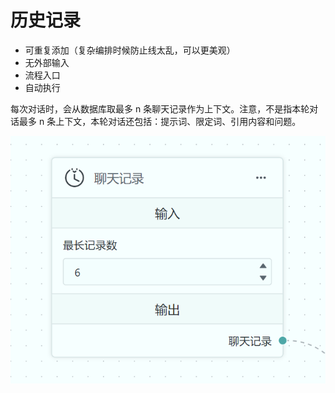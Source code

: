 # 历史记录

- 可重复添加（复杂编排时候防止线太乱，可以更美观）
- 无外部输入
- 流程入口
- 自动执行

每次对话时，会从数据库取最多 n 条聊天记录作为上下文。注意，不是指本轮对话最多 n 条上下文，本轮对话还包括：提示词、限定词、引用内容和问题。

![](./imgs/history.png)
